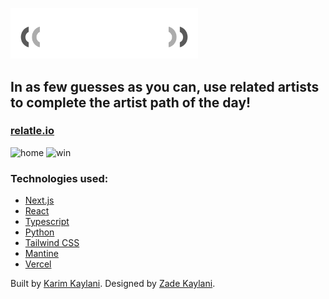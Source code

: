 <a href="https://relatle.io/"><img src="./public/logo.png" alt="logo" width="300"/></a>

## In as few guesses as you can, use related artists to complete the artist path of the day!

### <a href="https://relatle.io/">relatle.io</a>

<img src="https://github.com/karimkaylani/relatle/assets/19757304/3c13e045-4907-4ca1-a5ca-80e35f443f8e" alt="home" width="500"/>
<img src="https://github.com/karimkaylani/relatle/assets/19757304/963cc223-d099-4822-a4f7-3aac9506166a" alt="win" width="500"/>


### Technologies used:
- <a href="https://nextjs.org/">Next.js</a>
- <a href="https://react.dev/">React</a>
- <a href="https://www.typescriptlang.org/">Typescript</a>
- <a href="https://www.python.org/">Python</a>
- <a href="https://tailwindcss.com/">Tailwind CSS</a>
- <a href="https://mantine.dev/">Mantine</a>
- <a href="https://vercel.com/">Vercel</a>

Built by <a href="https://karimkaylani.com/" target="_blank">Karim Kaylani</a>. Designed by <a href="https://zade.design/" target="_blank">Zade Kaylani</a>.
